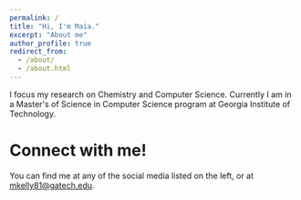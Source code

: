 ```yaml
---
permalink: /
title: "Hi, I'm Maia."
excerpt: "About me"
author_profile: true
redirect_from: 
  - /about/
  - /about.html
---
```


I focus my research on Chemistry and Computer Science. Currently I am in a Master's of Science in Computer Science program at Georgia Institute of Technology.

Connect with me!
======
You can find me at any of the social media listed on the left, or at mkelly81@gatech.edu. 

